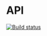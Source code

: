 # API
[![Build status](https://ci.appveyor.com/api/projects/status/sxbhn1sg6x5r1il7?svg=true)](https://ci.appveyor.com/project/AnnaAndreeva92/api)
